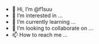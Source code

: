 - 👋 Hi, I’m @f1suu
- 👀 I’m interested in ...
- 🌱 I’m currently learning ...
- 💞️ I’m looking to collaborate on ...
- 📫 How to reach me ...

<!---
f1suu/f1suu is a ✨ special ✨ repository because its `README.md` (this file) appears on your GitHub profile.
You can click the Preview link to take a look at your changes.
--->

